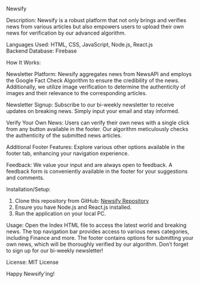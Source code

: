 Newsify

Description: Newsify is a robust platform that not only brings and verifies news from various articles but also empowers users to upload their own news for verification by our advanced algorithm.

Languages Used: HTML, CSS, JavaScript, Node.js, React.js  
Backend Database: Firebase

How It Works:

Newsletter Platform:
Newsify aggregates news from NewsAPI and employs the Google Fact Check Algorithm to ensure the credibility of the news. Additionally, we utilize image verification to determine the authenticity of images and their relevance to the corresponding articles.

Newsletter Signup:
Subscribe to our bi-weekly newsletter to receive updates on breaking news. Simply input your email and stay informed.

Verify Your Own News:
Users can verify their own news with a single click from any button available in the footer. Our algorithm meticulously checks the authenticity of the submitted news articles.

Additional Footer Features:
Explore various other options available in the footer tab, enhancing your navigation experience.

Feedback:
We value your input and are always open to feedback. A feedback form is conveniently available in the footer for your suggestions and comments.

Installation/Setup:
1. Clone this repository from GitHub: [Newsify Repository](https://github.com/Chetanya507/ShreTeq-Hackaton)
2. Ensure you have Node.js and React.js installed.
3. Run the application on your local PC.

Usage:
Open the Index HTML file to access the latest world and breaking news. The top navigation bar provides access to various news categories, including Finance and more. The footer contains options for submitting your own news, which will be thoroughly verified by our algorithm. Don’t forget to sign up for our bi-weekly newsletter!

License: MIT License

Happy Newsify'ing!
